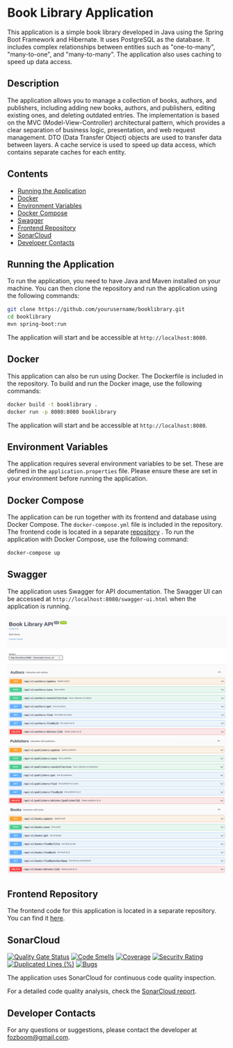 # Book Library Application

This application is a simple book library developed in Java using the Spring Boot Framework and Hibernate. It uses PostgreSQL as the database. It includes complex relationships between entities such as "one-to-many", "many-to-one", and "many-to-many". The application also uses caching to speed up data access.

## Description

The application allows you to manage a collection of books, authors, and publishers, including adding new books, authors, and publishers, editing existing ones, and deleting outdated entries. The implementation is based on the MVC (Model-View-Controller) architectural pattern, which provides a clear separation of business logic, presentation, and web request management. DTO (Data Transfer Object) objects are used to transfer data between layers. A cache service is used to speed up data access, which contains separate caches for each entity.

## Contents

- [Running the Application](#running-the-application)
- [Docker](#docker)
- [Environment Variables](#environment-variables)
- [Docker Compose](#docker-compose)
- [Swagger](#swagger)
- [Frontend Repository](#frontend-repository)
- [SonarCloud](#sonarcloud)
- [Developer Contacts](#developer-contacts)

## Running the Application

To run the application, you need to have Java and Maven installed on your machine. You can then clone the repository and run the application using the following commands:

```sh
git clone https://github.com/yourusername/booklibrary.git
cd booklibrary
mvn spring-boot:run
```

The application will start and be accessible at `http://localhost:8080`.

## Docker

This application can also be run using Docker. The Dockerfile is included in the repository. To build and run the Docker image, use the following commands:

```sh
docker build -t booklibrary .
docker run -p 8080:8080 booklibrary
```

The application will start and be accessible at `http://localhost:8080`.

## Environment Variables

The application requires several environment variables to be set. These are defined in the `application.properties` file. Please ensure these are set in your environment before running the application.

## Docker Compose

The application can be run together with its frontend and database using Docker Compose. The `docker-compose.yml` file is included in the repository. The frontend code is located in a separate [repository](https://github.com/fozboom/book-library-ui) . To run the application with Docker Compose, use the following command:

```sh
docker-compose up
```

## Swagger

The application uses Swagger for API documentation. The Swagger UI can be accessed at `http://localhost:8080/swagger-ui.html` when the application is running.

![Swagger UI](./screenshots/authors.png)
![Swagger UI](./screenshots/publishers.png)
![Swagger UI](./screenshots/books.png)

## Frontend Repository

The frontend code for this application is located in a separate repository. You can find it [here](https://github.com/fozboom/book-library-ui).

## SonarCloud

[![Quality Gate Status](https://sonarcloud.io/api/project_badges/measure?project=fozboom_book-library-java&metric=alert_status)](https://sonarcloud.io/summary/new_code?id=fozboom_book-library-java) [![Code Smells](https://sonarcloud.io/api/project_badges/measure?project=fozboom_book-library-java&metric=code_smells)](https://sonarcloud.io/summary/new_code?id=fozboom_book-library-java) [![Coverage](https://sonarcloud.io/api/project_badges/measure?project=fozboom_book-library-java&metric=coverage)](https://sonarcloud.io/summary/new_code?id=fozboom_book-library-java) [![Security Rating](https://sonarcloud.io/api/project_badges/measure?project=fozboom_book-library-java&metric=security_rating)](https://sonarcloud.io/summary/new_code?id=fozboom_book-library-java) [![Duplicated Lines (%)](https://sonarcloud.io/api/project_badges/measure?project=fozboom_book-library-java&metric=duplicated_lines_density)](https://sonarcloud.io/summary/new_code?id=fozboom_book-library-java) [![Bugs](https://sonarcloud.io/api/project_badges/measure?project=fozboom_book-library-java&metric=bugs)](https://sonarcloud.io/summary/new_code?id=fozboom_book-library-java)

The application uses SonarCloud for continuous code quality inspection.

For a detailed code quality analysis, check the [SonarCloud report](https://sonarcloud.io/project/overview?id=fozboom_book-library-java).

## Developer Contacts

For any questions or suggestions, please contact the developer at <fozboom@gmail.com>.
